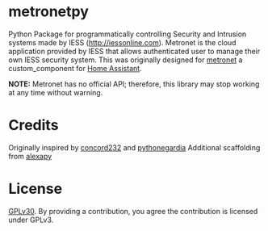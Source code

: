 # metronetpy

Python Package for programmatically controlling Security and Intrusion systems made by IESS (http://iessonline.com). Metronet is the cloud application provided by IESS that allows authenticated user to manage their own IESS security system. This was originally designed for [metronet](https://github.com/tulindo/metronet/) a custom_component for [Home Assistant](https://www.home-assistant.io/).

**NOTE:** Metronet has no official API; therefore, this library may stop
working at any time without warning.

# Credits
Originally inspired by [concord232](https://github.com/JasonCarter80/concord232) and [pythonegardia](https://github.com/jeroenterheerdt/python-egardia)
Additional scaffolding from [alexapy](https://gitlab.com/keatontaylor/alexapy)

# License
[GPLv30](LICENSE). By providing a contribution, you agree the contribution is licensed under GPLv3.
